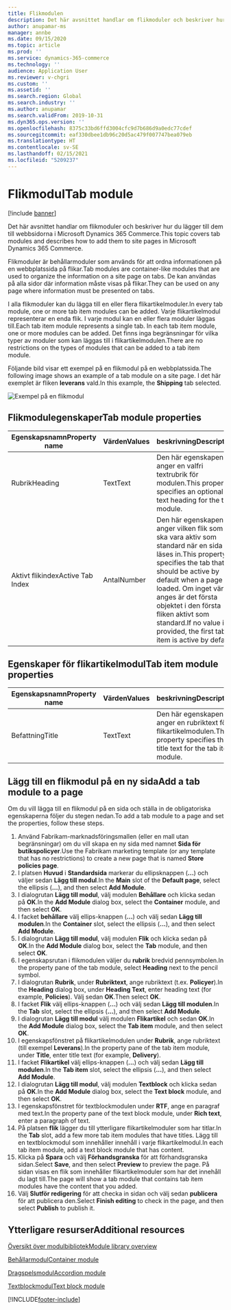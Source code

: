 ```yaml
---
title: Flikmodulen
description: Det här avsnittet handlar om flikmoduler och beskriver hur du lägger till dem till webbsidorna i Microsoft Dynamics 365 Commerce.
author: anupamar-ms
manager: annbe
ms.date: 09/15/2020
ms.topic: article
ms.prod: ''
ms.service: dynamics-365-commerce
ms.technology: ''
audience: Application User
ms.reviewer: v-chgri
ms.custom: ''
ms.assetid: ''
ms.search.region: Global
ms.search.industry: ''
ms.author: anupamar
ms.search.validFrom: 2019-10-31
ms.dyn365.ops.version: ''
ms.openlocfilehash: 8375c33bd6ffd3004cfc9d7b686d9a0edc77cdef
ms.sourcegitcommit: eaf330dbee1db96c20d5ac479f007747bea079eb
ms.translationtype: HT
ms.contentlocale: sv-SE
ms.lasthandoff: 02/15/2021
ms.locfileid: "5209237"
---
```

# <a name="tab-module"></a><span data-ttu-id="8b5f3-103">Flikmodul</span><span class="sxs-lookup"><span data-stu-id="8b5f3-103">Tab module</span></span>

[!include [banner](includes/banner.md)]

<span data-ttu-id="8b5f3-104">Det här avsnittet handlar om flikmoduler och beskriver hur du lägger till dem till webbsidorna i Microsoft Dynamics 365 Commerce.</span><span class="sxs-lookup"><span data-stu-id="8b5f3-104">This topic covers tab modules and describes how to add them to site pages in Microsoft Dynamics 365 Commerce.</span></span>

<span data-ttu-id="8b5f3-105">Flikmoduler är behållarmoduler som används för att ordna informationen på en webbplatssida på flikar.</span><span class="sxs-lookup"><span data-stu-id="8b5f3-105">Tab modules are container-like modules that are used to organize the information on a site page on tabs.</span></span> <span data-ttu-id="8b5f3-106">De kan användas på alla sidor där information måste visas på flikar.</span><span class="sxs-lookup"><span data-stu-id="8b5f3-106">They can be used on any page where information must be presented on tabs.</span></span>

<span data-ttu-id="8b5f3-107">I alla flikmoduler kan du lägga till en eller flera flikartikelmoduler.</span><span class="sxs-lookup"><span data-stu-id="8b5f3-107">In every tab module, one or more tab item modules can be added.</span></span> <span data-ttu-id="8b5f3-108">Varje flikartikelmodul representerar en enda flik. I varje modul kan en eller flera moduler läggas till.</span><span class="sxs-lookup"><span data-stu-id="8b5f3-108">Each tab item module represents a single tab. In each tab item module, one or more modules can be added.</span></span> <span data-ttu-id="8b5f3-109">Det finns inga begränsningar för vilka typer av moduler som kan läggas till i flikartikelmodulen.</span><span class="sxs-lookup"><span data-stu-id="8b5f3-109">There are no restrictions on the types of modules that can be added to a tab item module.</span></span>

<span data-ttu-id="8b5f3-110">Följande bild visar ett exempel på en flikmodul på en webbplatssida.</span><span class="sxs-lookup"><span data-stu-id="8b5f3-110">The following image shows an example of a tab module on a site page.</span></span> <span data-ttu-id="8b5f3-111">I det här exemplet är fliken **leverans** vald.</span><span class="sxs-lookup"><span data-stu-id="8b5f3-111">In this example, the **Shipping** tab selected.</span></span>

![Exempel på en flikmodul](./media/ecommerce-tab.PNG)

## <a name="tab-module-properties"></a><span data-ttu-id="8b5f3-113">Flikmodulegenskaper</span><span class="sxs-lookup"><span data-stu-id="8b5f3-113">Tab module properties</span></span>

| <span data-ttu-id="8b5f3-114">Egenskapsnamn</span><span class="sxs-lookup"><span data-stu-id="8b5f3-114">Property name</span></span> | <span data-ttu-id="8b5f3-115">Värden</span><span class="sxs-lookup"><span data-stu-id="8b5f3-115">Values</span></span> | <span data-ttu-id="8b5f3-116">beskrivning</span><span class="sxs-lookup"><span data-stu-id="8b5f3-116">Description</span></span> |
|---------------|--------|-------------|
| <span data-ttu-id="8b5f3-117">Rubrik</span><span class="sxs-lookup"><span data-stu-id="8b5f3-117">Heading</span></span> | <span data-ttu-id="8b5f3-118">Text</span><span class="sxs-lookup"><span data-stu-id="8b5f3-118">Text</span></span> | <span data-ttu-id="8b5f3-119">Den här egenskapen anger en valfri textrubrik för modulen.</span><span class="sxs-lookup"><span data-stu-id="8b5f3-119">This property specifies an optional text heading for the tab module.</span></span> |
| <span data-ttu-id="8b5f3-120">Aktivt flikindex</span><span class="sxs-lookup"><span data-stu-id="8b5f3-120">Active Tab Index</span></span> | <span data-ttu-id="8b5f3-121">Antal</span><span class="sxs-lookup"><span data-stu-id="8b5f3-121">Number</span></span> | <span data-ttu-id="8b5f3-122">Den här egenskapen anger vilken flik som ska vara aktiv som standard när en sida läses in.</span><span class="sxs-lookup"><span data-stu-id="8b5f3-122">This property specifies the tab that should be active by default when a page is loaded.</span></span> <span data-ttu-id="8b5f3-123">Om inget värde anges är det första objektet i den första fliken aktivt som standard.</span><span class="sxs-lookup"><span data-stu-id="8b5f3-123">If no value is provided, the first tab item is active by default.</span></span> |

## <a name="tab-item-module-properties"></a><span data-ttu-id="8b5f3-124">Egenskaper för flikartikelmodul</span><span class="sxs-lookup"><span data-stu-id="8b5f3-124">Tab item module properties</span></span>

| <span data-ttu-id="8b5f3-125">Egenskapsnamn</span><span class="sxs-lookup"><span data-stu-id="8b5f3-125">Property name</span></span> | <span data-ttu-id="8b5f3-126">Värden</span><span class="sxs-lookup"><span data-stu-id="8b5f3-126">Values</span></span> | <span data-ttu-id="8b5f3-127">beskrivning</span><span class="sxs-lookup"><span data-stu-id="8b5f3-127">Description</span></span> |
|---------------|--------|-------------|
| <span data-ttu-id="8b5f3-128">Befattning</span><span class="sxs-lookup"><span data-stu-id="8b5f3-128">Title</span></span> | <span data-ttu-id="8b5f3-129">Text</span><span class="sxs-lookup"><span data-stu-id="8b5f3-129">Text</span></span> | <span data-ttu-id="8b5f3-130">Den här egenskapen anger en rubriktext för flikartikelmodulen.</span><span class="sxs-lookup"><span data-stu-id="8b5f3-130">This property specifies the title text for the tab item module.</span></span> |

## <a name="add-a-tab-module-to-a-page"></a><span data-ttu-id="8b5f3-131">Lägg till en flikmodul på en ny sida</span><span class="sxs-lookup"><span data-stu-id="8b5f3-131">Add a tab module to a page</span></span>

<span data-ttu-id="8b5f3-132">Om du vill lägga till en flikmodul på en sida och ställa in de obligatoriska egenskaperna följer du stegen nedan.</span><span class="sxs-lookup"><span data-stu-id="8b5f3-132">To add a tab module to a page and set the properties, follow these steps.</span></span>

1. <span data-ttu-id="8b5f3-133">Använd Fabrikam-marknadsföringsmallen (eller en mall utan begränsningar) om du vill skapa en ny sida med namnet **Sida för butikspolicyer**.</span><span class="sxs-lookup"><span data-stu-id="8b5f3-133">Use the Fabrikam marketing template (or any template that has no restrictions) to create a new page that is named **Store policies page**.</span></span>
1. <span data-ttu-id="8b5f3-134">I platsen **Huvud** i **Standardsida** markerar du ellipsknappen (**...**) och väljer sedan **Lägg till modul**.</span><span class="sxs-lookup"><span data-stu-id="8b5f3-134">In the **Main** slot of the **Default page**, select the ellipsis (**...**), and then select **Add Module**.</span></span>
1. <span data-ttu-id="8b5f3-135">I dialogrutan **Lägg till modul**, välj modulen **Behållare** och klicka sedan på **OK**.</span><span class="sxs-lookup"><span data-stu-id="8b5f3-135">In the **Add Module** dialog box, select the **Container** module, and then select **OK**.</span></span>
1. <span data-ttu-id="8b5f3-136">I facket **behållare** välj ellips-knappen (**...**) och välj sedan **Lägg till modulen**.</span><span class="sxs-lookup"><span data-stu-id="8b5f3-136">In the **Container** slot, select the ellipsis (**...**), and then select **Add Module**.</span></span>
1. <span data-ttu-id="8b5f3-137">I dialogrutan **Lägg till modul**, välj modulen **Flik** och klicka sedan på **OK**.</span><span class="sxs-lookup"><span data-stu-id="8b5f3-137">In the **Add Module** dialog box, select the **Tab** module, and then select **OK**.</span></span>
1. <span data-ttu-id="8b5f3-138">I egenskapsrutan i flikmodulen väljer du **rubrik** bredvid pennsymbolen.</span><span class="sxs-lookup"><span data-stu-id="8b5f3-138">In the property pane of the tab module, select **Heading** next to the pencil symbol.</span></span>
1. <span data-ttu-id="8b5f3-139">I dialogrutan **Rubrik**, under **Rubriktext**, ange rubriktext (t.ex. **Policyer**).</span><span class="sxs-lookup"><span data-stu-id="8b5f3-139">In the **Heading** dialog box, under **Heading Text**, enter heading text (for example, **Policies**).</span></span> <span data-ttu-id="8b5f3-140">Välj sedan **OK**.</span><span class="sxs-lookup"><span data-stu-id="8b5f3-140">Then select **OK**.</span></span>
1. <span data-ttu-id="8b5f3-141">I facket **Flik** välj ellips-knappen (**...**) och välj sedan **Lägg till modulen**.</span><span class="sxs-lookup"><span data-stu-id="8b5f3-141">In the **Tab** slot, select the ellipsis (**...**), and then select **Add Module**.</span></span>
1. <span data-ttu-id="8b5f3-142">I dialogrutan **Lägg till modul** välj modulen **Flikartikel** och sedan **OK**.</span><span class="sxs-lookup"><span data-stu-id="8b5f3-142">In the **Add Module** dialog box, select the **Tab item** module, and then select **OK**.</span></span>
1. <span data-ttu-id="8b5f3-143">I egenskapsfönstret på flikartikelmodulen under **Rubrik**, ange rubriktext (till exempel **Leverans**).</span><span class="sxs-lookup"><span data-stu-id="8b5f3-143">In the property pane of the tab item module, under **Title**, enter title text (for example, **Delivery**).</span></span>
1. <span data-ttu-id="8b5f3-144">I facket **Flikartikel** välj ellips-knappen (**...**) och välj sedan **Lägg till modulen**.</span><span class="sxs-lookup"><span data-stu-id="8b5f3-144">In the **Tab item** slot, select the ellipsis (**...**), and then select **Add Module**.</span></span>
1. <span data-ttu-id="8b5f3-145">I dialogrutan **Lägg till modul**, välj modulen **Textblock** och klicka sedan på **OK**.</span><span class="sxs-lookup"><span data-stu-id="8b5f3-145">In the **Add Module** dialog box, select the **Text block** module, and then select **OK**.</span></span>
1. <span data-ttu-id="8b5f3-146">I egenskapsfönstret för textblockmodulen under **RTF**, ange en paragraf med text.</span><span class="sxs-lookup"><span data-stu-id="8b5f3-146">In the property pane of the text block module, under **Rich text**, enter a paragraph of text.</span></span>
1. <span data-ttu-id="8b5f3-147">På platsen **flik** lägger du till ytterligare flikartikelmoduler som har titlar.</span><span class="sxs-lookup"><span data-stu-id="8b5f3-147">In the **Tab** slot, add a few more tab item modules that have titles.</span></span> <span data-ttu-id="8b5f3-148">Lägg till en textblockmodul som innehåller innehåll i varje flikartikelmodul.</span><span class="sxs-lookup"><span data-stu-id="8b5f3-148">In each tab item module, add a text block module that has content.</span></span>
1. <span data-ttu-id="8b5f3-149">Klicka på **Spara** och välj **Förhandsgranska** för att förhandsgranska sidan.</span><span class="sxs-lookup"><span data-stu-id="8b5f3-149">Select **Save**, and then select **Preview** to preview the page.</span></span> <span data-ttu-id="8b5f3-150">På sidan visas en flik som innehåller flikartikelmoduler som har det innehåll du lagt till.</span><span class="sxs-lookup"><span data-stu-id="8b5f3-150">The page will show a tab module that contains tab item modules have the content that you added.</span></span>
1. <span data-ttu-id="8b5f3-151">Välj **Slutför redigering** för att checka in sidan och välj sedan **publicera** för att publicera den.</span><span class="sxs-lookup"><span data-stu-id="8b5f3-151">Select **Finish editing** to check in the page, and then select **Publish** to publish it.</span></span>

## <a name="additional-resources"></a><span data-ttu-id="8b5f3-152">Ytterligare resurser</span><span class="sxs-lookup"><span data-stu-id="8b5f3-152">Additional resources</span></span>

[<span data-ttu-id="8b5f3-153">Översikt över modulbibliotek</span><span class="sxs-lookup"><span data-stu-id="8b5f3-153">Module library overview</span></span>](starter-kit-overview.md)

[<span data-ttu-id="8b5f3-154">Behållarmodul</span><span class="sxs-lookup"><span data-stu-id="8b5f3-154">Container module</span></span>](add-container-module.md)

[<span data-ttu-id="8b5f3-155">Dragspelsmodul</span><span class="sxs-lookup"><span data-stu-id="8b5f3-155">Accordion module</span></span>](add-accordion.md)

[<span data-ttu-id="8b5f3-156">Textblockmodul</span><span class="sxs-lookup"><span data-stu-id="8b5f3-156">Text block module</span></span>](add-content-rich-block.md)


[!INCLUDE[footer-include](../includes/footer-banner.md)]